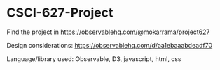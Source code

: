 # CSCI-627-Project

Find the project in https://observablehq.com/@mokarrama/project627 

Design considerations: https://observablehq.com/d/aa1ebaaabdeadf70

Language/library used: Observable, D3, javascript, html, css
